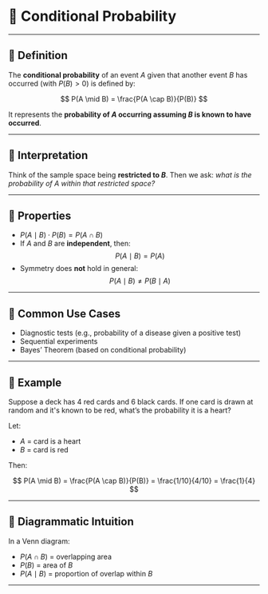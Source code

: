 <!-- File: probability/conditional_probability.md -->

# 📘 Conditional Probability

---

## 🔹 Definition

The **conditional probability** of an event $A$ given that another event $B$ has occurred (with $P(B) > 0$) is defined by:

$$
P(A \mid B) = \frac{P(A \cap B)}{P(B)}
$$

It represents the **probability of $A$ occurring assuming $B$ is known to have occurred**.

---

## 🔹 Interpretation

Think of the sample space being **restricted to $B$**. Then we ask: *what is the probability of $A$ within that restricted space?*

---

## 🔹 Properties

- $P(A \mid B) \cdot P(B) = P(A \cap B)$
- If $A$ and $B$ are **independent**, then:
  $$
  P(A \mid B) = P(A)
  $$
- Symmetry does **not** hold in general:
  $$
  P(A \mid B) \neq P(B \mid A)
  $$

---

## 🔹 Common Use Cases

- Diagnostic tests (e.g., probability of a disease given a positive test)
- Sequential experiments
- Bayes’ Theorem (based on conditional probability)

---

## 🔹 Example

Suppose a deck has 4 red cards and 6 black cards. If one card is drawn at random and it's known to be red, what’s the probability it is a heart?

Let:
- $A$ = card is a heart
- $B$ = card is red

Then:

$$
P(A \mid B) = \frac{P(A \cap B)}{P(B)} = \frac{1/10}{4/10} = \frac{1}{4}
$$

---

## 🔹 Diagrammatic Intuition

In a Venn diagram:

- $P(A \cap B)$ = overlapping area
- $P(B)$ = area of $B$
- $P(A \mid B)$ = proportion of overlap within $B$

---
